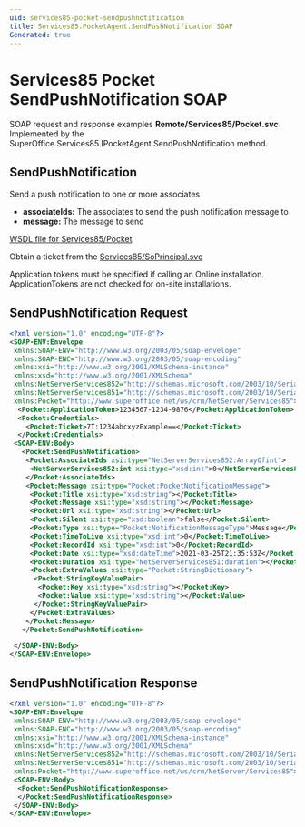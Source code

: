 ```yaml
---
uid: services85-pocket-sendpushnotification
title: Services85.PocketAgent.SendPushNotification SOAP
Generated: true
---
```


# Services85 Pocket SendPushNotification SOAP

SOAP request and response examples **Remote/Services85/Pocket.svc**
Implemented by the <see cref="M:SuperOffice.Services85.IPocketAgent.SendPushNotification">SuperOffice.Services85.IPocketAgent.SendPushNotification</see> method.

## SendPushNotification

Send a push notification to one or more associates

* **associateIds:** The associates to send the push notification message to
* **message:** The message to send



[WSDL file for Services85/Pocket](../Services85-Pocket.md)

Obtain a ticket from the [Services85/SoPrincipal.svc](../SoPrincipal/SoPrincipal.md)

Application tokens must be specified if calling an Online installation. ApplicationTokens are not checked for on-site installations.

## SendPushNotification Request

```xml
<?xml version="1.0" encoding="UTF-8"?>
<SOAP-ENV:Envelope
 xmlns:SOAP-ENV="http://www.w3.org/2003/05/soap-envelope"
 xmlns:SOAP-ENC="http://www.w3.org/2003/05/soap-encoding"
 xmlns:xsi="http://www.w3.org/2001/XMLSchema-instance"
 xmlns:xsd="http://www.w3.org/2001/XMLSchema"
 xmlns:NetServerServices852="http://schemas.microsoft.com/2003/10/Serialization/Arrays"
 xmlns:NetServerServices851="http://schemas.microsoft.com/2003/10/Serialization/"
 xmlns:Pocket="http://www.superoffice.net/ws/crm/NetServer/Services85">
  <Pocket:ApplicationToken>1234567-1234-9876</Pocket:ApplicationToken>
  <Pocket:Credentials>
    <Pocket:Ticket>7T:1234abcxyzExample==</Pocket:Ticket>
  </Pocket:Credentials>
 <SOAP-ENV:Body>
   <Pocket:SendPushNotification>
    <Pocket:AssociateIds xsi:type="NetServerServices852:ArrayOfint">
     <NetServerServices852:int xsi:type="xsd:int">0</NetServerServices852:int>
    </Pocket:AssociateIds>
    <Pocket:Message xsi:type="Pocket:PocketNotificationMessage">
     <Pocket:Title xsi:type="xsd:string"></Pocket:Title>
     <Pocket:Message xsi:type="xsd:string"></Pocket:Message>
     <Pocket:Url xsi:type="xsd:string"></Pocket:Url>
     <Pocket:Silent xsi:type="xsd:boolean">false</Pocket:Silent>
     <Pocket:Type xsi:type="Pocket:NotificationMessageType">Message</Pocket:Type>
     <Pocket:TimeToLive xsi:type="xsd:int">0</Pocket:TimeToLive>
     <Pocket:RecordId xsi:type="xsd:int">0</Pocket:RecordId>
     <Pocket:Date xsi:type="xsd:dateTime">2021-03-25T21:35:53Z</Pocket:Date>
     <Pocket:Duration xsi:type="NetServerServices851:duration"></Pocket:Duration>
     <Pocket:ExtraValues xsi:type="Pocket:StringDictionary">
      <Pocket:StringKeyValuePair>
       <Pocket:Key xsi:type="xsd:string"></Pocket:Key>
       <Pocket:Value xsi:type="xsd:string"></Pocket:Value>
      </Pocket:StringKeyValuePair>
     </Pocket:ExtraValues>
    </Pocket:Message>
   </Pocket:SendPushNotification>

 </SOAP-ENV:Body>
</SOAP-ENV:Envelope>

```


## SendPushNotification Response

```xml
<?xml version="1.0" encoding="UTF-8"?>
<SOAP-ENV:Envelope
 xmlns:SOAP-ENV="http://www.w3.org/2003/05/soap-envelope"
 xmlns:SOAP-ENC="http://www.w3.org/2003/05/soap-encoding"
 xmlns:xsi="http://www.w3.org/2001/XMLSchema-instance"
 xmlns:xsd="http://www.w3.org/2001/XMLSchema"
 xmlns:NetServerServices852="http://schemas.microsoft.com/2003/10/Serialization/Arrays"
 xmlns:NetServerServices851="http://schemas.microsoft.com/2003/10/Serialization/"
 xmlns:Pocket="http://www.superoffice.net/ws/crm/NetServer/Services85">
 <SOAP-ENV:Body>
  <Pocket:SendPushNotificationResponse>
  </Pocket:SendPushNotificationResponse>
 </SOAP-ENV:Body>
</SOAP-ENV:Envelope>

```

